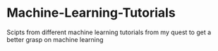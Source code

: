 # Machine-Learning-Tutorials
Scipts from different machine learning tutorials from my quest to get a better grasp on machine learning

